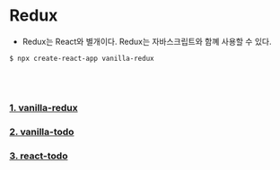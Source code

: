 # Redux

- Redux는 React와 별개이다. Redux는 자바스크립트와 함꼐 사용할 수 있다.

```
$ npx create-react-app vanilla-redux
```

<br><br>

### [1. vanilla-redux](https://github.com/yoojh9/redux/tree/main/vanilla-redux)

### [2. vanilla-todo](https://github.com/yoojh9/redux/tree/main/vanilla-todo)

### [3. react-todo](https://github.com/yoojh9/redux/tree/main/react-todo)
